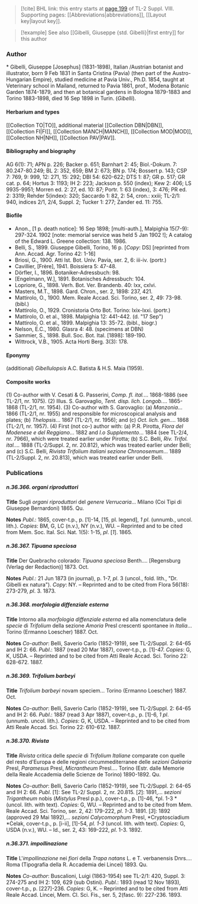 > [!cite] BHL link: this entry starts at [page 199](https://www.biodiversitylibrary.org/item/103832#page/211/mode/1up) of TL-2 Suppl. VIII.
> Supporting pages: [[Abbreviations|abbreviations]], [[Layout key|layout key]].

> [!example] See also [[Gibelli, Giuseppe {std. Gibelli}|first entry]] for this author

### Author

\* Gibelli, Giuseppe \[Josephus\] (1831-1898), Italian /Austrian botanist and illustrator, born 9 Feb 1831 in Santa Cristina (Pavia) (then part of the Austro-Hungarian Empire), studied medicine at Pavia Univ., Ph.D. 1854, taught at Veterinary school in Mailand, returned to Pavia 1861, prof., Modena Botanic Garden 1874-1879, and then at botanical gardens in Bologna 1879-1883 and Torino 1883-1898, died 16 Sep 1898 in Turin. (*Gibelli*).

#### Herbarium and types

[[Collection TO|TO]], additional material [[Collection DBN|DBN]], [[Collection FI|FI]], [[Collection MANCH|MANCH]], [[Collection MOD|MOD]], [[Collection NH|NH]], [[Collection PAV|PAV]].

#### Bibliography and biography

AG 6(1): 71; APN p. 226; Backer p. 651; Barnhart 2: 45; Biol.-Dokum. 7: 80.247-80.249; BL 2: 352, 659; BM 2: 673; BN p. 174; Bossert p. 143; CSP 7: 769, 9: 999, 12: 271, 15: 292; DBI 54: 620-622; DTS 1: 87; GR p. 517; GR cat. p. 64; Hortus 3: 1193; IH 2: 223; Jackson p. 550 (index); Kew 2: 406; LS 9935-9951; Morren ed. 2: 27, ed. 10: 87; Portr. 1: 63 (index), 3: 476; PR ed. 2: 3319; Rehder 5(index): 320; Saccardo 1: 82, 2: 54, cron.: xxiii; TL-2/1: 940, indices 2/1, 2/4, Suppl. 2; Tucker 1: 277; Zander ed. 11: 755.

#### Biofile

- Anon., \[1 p. death notice\]: 16 Sep 1898; \[multi-auth.\], Malpighia 15(7-9): 297-324. 1902 \[note: memorial service was held 5 Jan 1902 !\]; A catalog of the Edward L. Greene collection: 138. 1986.
- Belli, S., 1899. Giuseppe Gibelli, Torino, 16 p. \[*Copy*: DS\] \[reprinted from Ann. Accad. Agr. Torino 42: 1-16\]
- Briosi, G., 1900. Atti Ist. Bot. Univ. Pavia, ser. 2, 6: iii-iv. (portr.)
- Cavillier, \[Frère\], 1941. Boissiera 5: 47-48.
- Dörfler, I., 1896. Botaniker-Adressbuch: 98.
- \[Engelmann, W.\], 1891. Botanisches Adressbuch: 104.
- Lopriore, G., 1898. Verh. Bot. Ver. Brandenb. 40: lxx, cxlvi.
- Masters, M.T., 1898. Gard. Chron., ser. 2, 1898: 237, 421.
- Mattirolo, O., 1900. Mem. Reale Accad. Sci. Torino, ser. 2, 49: 73-98. (bibl.)
- Mattirolo, O., 1929. Cronistoria Orto Bot. Torino: lxix-lxxi. (portr.)
- Mattirolo, O. et al., 1898. Malpighia 12: 441-442. (d. "17 Sep")
- Mattirolo, O. et al., 1899. Malpighia 13: 35-72. (bibl., biogr.)
- Nelson, E.C., 1980. Glasra 4: 48. (specimens at DBN)
- Sammier, S., 1898. Bull. Soc. Bot. Ital. \[1898\]: 189-190.
- Wittrock, V.B., 1905. Acta Horti Berg. 3(3): 178.

#### Eponymy

(additional) *Gibellulopsis* A.C. Batista & H.S. Maia (1959).

#### Composite works

(1) Co-author with V. Cesati & G. Passerini, *Comp. fl. ital.*... 1868-1886 (see TL-2/1, nr. 1075).
(2) Illus. S. Garovaglio, *Tent. disp. lich. Longob.*... 1865-1868 (TL-2/1, nr. 1954).
(3) Co-author with S. Garovaglio:
(a) *Manzonia*... 1866 (TL-2/1, nr. 1955) and responsible for microscopical analysis and plates;
(b) *Thelopsis*... 1867 (TL-2/1, nr. 1956); and
(c) *Oct. lich. gen.*... 1868 (TL-2/1, nr. 1957).
(4) First (not co-) author with:
(a) P.R. Pirotta, *Flora del Modenese e del Reggiano*... 1882 and *I.o Supplemento*... 1884 (see TL-2/4, nr. 7966), which were treated earlier under Pirotta;
(b) S.C. Belli, *Riv. Trifol. ital.*... 1888 (TL-2/Suppl. 2, nr. 20.812), which was treated earlier under Belli; and
(c) S.C. Belli, *Rivista Trifolium italiani sezione Chronosemum*... 1889 (TL-2/Suppl. 2, nr.
20.813), which was treated earlier under Belli.

### Publications

##### n.36.366. organi riproduttori

**Title**
Sugli *organi riproduttori* del *genere Verrucaria*... Milano (Coi Tipi di Giuseppe Bernardoni) 1865. Qu.

**Notes**
*Publ*.: 1865, cover-t.p., p. \[1\]-14, \[15, pl. legend\], *1 pl*. (unnumb., uncol. lith.). *Copies*: BM, G, LC (n.v.), NY (n.v.), WU. – Reprinted and to be cited from Mem. Soc. Ital. Sci. Nat. 1(5): 1-15, *pl*. \[*1*\]. 1865.

##### n.36.367. Tipuana speciosa

**Title**
Der Quebracho colorado: *Tipuana speciosa* Benth.... \[Regensburg (Verlag der Redaction)\] 1873. Oct.

**Notes**
*Publ*.: 21 Jun 1873 (in journal), p. 1-7, *pl*. 3 (uncol., fold. lith., "Dr. Gibelli ex natura").
*Copy*: NY. – Reprinted and to be cited from Flora 56(18): 273-279, *pl*. 3. 1873.

##### n.36.368. morfologia diffenziale esterna

**Title**
Intorno alla *morfologia diffenziale esterna* ed alla nomenclatura delle *specie* di *Trifolium* della sezione *Amoria* Presl crescenti spontanee in *Italia*... Torino (Ermanno Loescher) 1887. Oct.

**Notes**
*Co-author*: Belli, Saverio Carlo (1852-1919), see TL-2/Suppl. 2: 64-65 and IH 2: 66.
*Publ*.: 1887 (read 20 Mar 1887), cover-t.p., p. \[1\]-47. *Copies*: G, K, USDA. – Reprinted and to be cited from Atti Reale Accad. Sci. Torino 22: 628-672. 1887.

##### n.36.369. Trifolium barbeyi

**Title**
*Trifolium barbeyi* novam speciem... Torino (Ermanno Loescher) 1887. Oct.

**Notes**
*Co-author*: Belli, Saverio Carlo (1852-1919), see TL-2/Suppl. 2: 64-65 and IH 2: 66.
*Publ*.: 1887 (read 3 Apr 1887), cover-t.p., p. \[1\]-6, *1 pl*. (unnumb. uncol. lith.). *Copies*: G, K, USDA. – Reprinted and to be cited from Atti Reale Accad. Sci. Torino 22: 610-612. 1887.

##### n.36.370. Rivista

**Title**
*Rivista* critica delle *specie* di *Trifolium Italiane* comparate con quelle del resto d'Europa e delle regioni circummediterranee delle *sezioni Galearia* Presl, *Paramesus* Presl, *Micrantheum* Presl.... Torino (Estr. dalle Memorie della Reale Accademia delle Scienze de Torino) 1890-1892. Qu.

**Notes**
*Co-author*: Belli, Saverio Carlo (1852-1919), see TL-2/Suppl. 2: 64-65 and IH 2: 66.
*Publ*. \[1\]: See TL-2/ Suppl. 2, nr. 20.815.
\[*2*\]: 1891,... *sezioni Trigantheum* nobis (*Mistylus* Presl p.p.), cover-t.p., p. \[1\]-46, *pl. 1-3 *(uncol. lith. with text). *Copies*: G, WU. – Reprinted and to be cited from Mem. Reale Accad. Sci. Torino, ser. 2, 42: 179-222, *pl*. *1-3*. 1891.
\[*3*\]: 1892 (approved 29 Mai 1892),... *sezioni Calycomorphum* Presl, *Cryptosciadium *Celak, cover-t.p., p. \[i-ii\], \[1\]-54, *pl. 1-3* (uncol. lith. with text). *Copies*: G, USDA (n.v.), WU. – Id., ser. 2, 43: 169-222, *pl*. 1-3. 1892.

##### n.36.371. impollinazione

**Title**
L'*impollinazione* nei *fiori* della *Trapa natans* L. e T. verbanensis Dnrs.... Roma (Tipografia della R. Accademia dei Lincei) 1893. Qu.

**Notes**
*Co-author*: Buscalioni, Luigi (1863-1954) see TL-2/1: 420, Suppl. 3: 274-275 and IH 2: 109, 629 (sub Ostini).
*Publ*.: 1893 (read 12 Nov 1893), cover-t.p., p. \[227\]-236. *Copies*: G, K. – Reprinted and to be cited from Atti Reale Accad. Lincei, Mem. Cl. Sci. Fis., ser. 5, 2(fasc. 9): 227-236. 1893.

